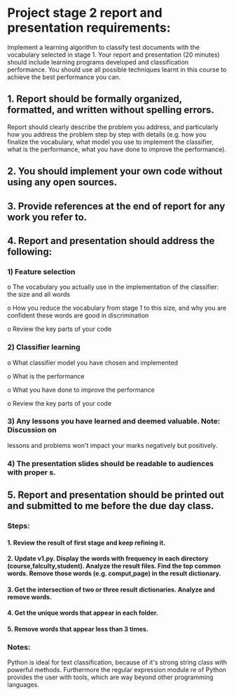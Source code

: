 # Project stage 2 report and presentation requirements:

Implement a learning algorithm to classify test documents with the
vocabulary selected in stage 1. Your report and presentation (20 minutes) should include
learning programs developed and classification performance. You should use all possible
techniques learnt in this course to achieve the best performance you can. 

## 1. Report should be formally organized, formatted, and written without spelling errors.

Report should clearly describe the problem you address, and particularly how you
address the problem step by step with details (e.g. how you finalize the vocabulary,
what model you use to implement the classifier, what is the performance, what you
have done to improve the performance).

## 2. You should implement your own code without using any open sources.

## 3. Provide references at the end of report for any work you refer to.

## 4. Report and presentation should address the following:
### 1) Feature selection

o The vocabulary you actually use in the implementation of the classifier:
the size and all words

o How you reduce the vocabulary from stage 1 to this size, and why you
are confident these words are good in discrimination

o Review the key parts of your code

### 2) Classifier learning

o What classifier model you have chosen and implemented

o What is the performance

o What you have done to improve the performance

o Review the key parts of your code

### 3) Any lessons you have learned and deemed valuable. Note: Discussion on
lessons and problems won't impact your marks negatively but positively.

### 4) The presentation slides should be readable to audiences with proper <font></font>s.

## 5. Report and presentation should be printed out and submitted to me before the due day class. 

### Steps:

#### 1. Review the result of first stage and keep refining it.

#### 2. Update v1.py. Display the words with frequency in each directory (course,falculty,student). Analyze the result files. Find the top common words. Remove those words (e.g. comput,page) in the result dictionary.

#### 3. Get the intersection of two or three result dictionaries. Analyze and remove words.

#### 4. Get the unique words that appear in each folder.

#### 5. Remove words that appear less than 3 times.

### Notes:
Python is ideal for text classification, because of it's strong string class with powerful methods. Furthermore the regular expression module re of Python provides the user with tools, which are way beyond other programming languages. 